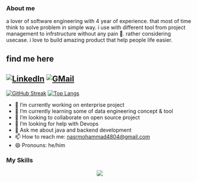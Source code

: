 ### About me

a lover of software engineering with 4 year of experience. that most of time think to solve problem in simple way. i use with different tool from project management to infrstructure without any pain 🙂. rather considering usecase. i love to build amazing product that help people life easier.

## find me here
[![LinkedIn](https://img.shields.io/badge/linkedin-%230077B5.svg?style=for-the-badge&logo=linkedin&logoColor=white)](https://www.linkedin.com/in/mohammadnasr/)
[![GMail](https://img.shields.io/badge/gmail-f0f0f0?&style=for-the-badge&logo=gmail&logoColor=white&color=ea4335)](mailto:nasrmohammad4804@gmail.com)
---------------------------------------------------------------------------------------------------
[![GitHub Streak](http://github-readme-streak-stats.herokuapp.com?user=nasrmohammad4804&theme=dark&background=000000)](https://git.io/streak-stats)
[![Top Langs](https://github-readme-stats.vercel.app/api/top-langs/?username=nasrmohammad4804&layout=compact&theme=vision-friendly-dark)](https://github.com/nasrmohammad4804/github-readme-stats)

- 🔭 I’m currently working on enterprise project
- 🌱 I’m currently learning some of data engineering concept & tool
- 👯 I’m looking to collaborate on open source project 
- 🤔 I’m looking for help with Devops
- 💬 Ask me about java and backend development 
- 📫 How to reach me: nasrmohammad4804@gmail.com
- 😄 Pronouns: he/him


### My Skills
<p align="center">
  <a href="https://skillicons.dev">
    <img src="https://skillicons.dev/icons?i=git,docker,kubernetes,java,maven,spring,hibernate,postgres,mysql,mongo,redis,elasticsearch,kafka,rabbitmq,python,html,css,sass,js,react,materialui,redux,linux,idea&perline=8&theme=dark" />
  </a>
</p>

